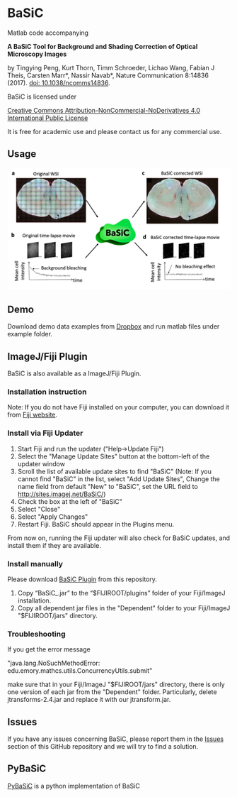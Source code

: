 # BaSiC

Matlab code accompanying 

**A BaSiC Tool for Background and Shading Correction of Optical Microscopy Images**

by Tingying Peng, Kurt Thorn, Timm Schroeder, Lichao Wang, Fabian J Theis, Carsten Marr\*, Nassir Navab\*, Nature Communication 8:14836 (2017). [doi: 10.1038/ncomms14836](http://www.nature.com/articles/ncomms14836).

BaSiC is licensed under 

[Creative Commons Attribution-NonCommercial-NoDerivatives 4.0 International Public License](https://creativecommons.org/licenses/by-nc-nd/4.0/legalcode)

It is free for academic use and please contact us for any commercial use.

## Usage
![Alt text](images/usage.png)


## Demo

Download demo data examples from [Dropbox](https://www.dropbox.com/s/plznvzdjglrse3h/Demoexamples.zip?dl=0) and run matlab files under example folder.

## ImageJ/Fiji Plugin
BaSiC is also available as a ImageJ/Fiji Plugin.


### Installation instruction

Note: If you do not have Fiji installed on your computer, you can download it from [Fiji website](http://fiji.sc/).


### Install via Fiji Updater

1. Start Fiji and run the updater ("Help->Update Fiji")
2. Select the "Manage Update Sites" button at the bottom-left of the updater window
3. Scroll the list of available update sites to find "BaSiC" (Note: If you cannot find "BaSiC" in the list, select "Add Update Sites", Change the name field from default "New" to "BaSiC", set the URL field to http://sites.imagej.net/BaSiC/)
4. Check the box at the left of "BaSiC"
5. Select "Close" 
6. Select "Apply Changes" 
7. Restart Fiji. BaSiC should appear in the Plugins menu.

From now on, running the Fiji updater will also check for BaSiC updates, and install them if they are available.


### Install manually

Please download [BaSiC Plugin](https://github.com/QSCD/BaSiC/blob/master/BaSiCPlugin.zip) from this repository. 

1. Copy “BaSiC_.jar” to the “$FIJIROOT/plugins” folder of your Fiji/ImageJ installation.
2. Copy all dependent jar files in the "Dependent" folder to your Fiji/ImageJ "$FIJIROOT/jars" directory.


### Troubleshooting

If you get the error message 

"java.lang.NoSuchMethodError: edu.emory.mathcs.utils.ConcurrencyUtils.submit"

make sure that in your Fiji/ImageJ "$FIJIROOT/jars" directory, there is only one version of each jar from the "Dependent" folder. Particularly, delete jtransforms-2.4.jar and replace it with our jtransform.jar.

## Issues
If you have any issues concerning BaSiC, please report them in the [Issues](https://github.com/QSCD/BaSiC/issues) section of this GitHub repository and we will try to find a solution.


## PyBaSiC
[PyBaSiC](https://github.com/peng-lab/PyBaSiC) is a python implementation of BaSiC



